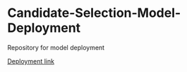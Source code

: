 # Candidate-Selection-Model-Deployment
Repository for model deployment

[Deployment link](https://candidateselectionmodel.herokuapp.com)
